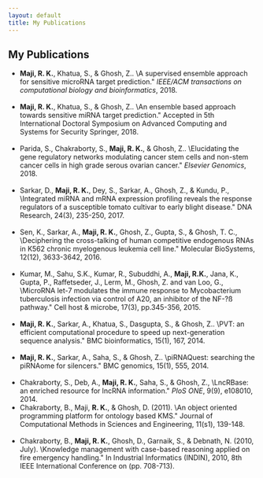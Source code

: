 ```yaml
---
layout: default
title: My Publications
---
```

<h2> My Publications </h2>

* **Maji, R. K.**, Khatua, S., & Ghosh, Z.. \A supervised ensemble approach for
sensitive microRNA target prediction." *IEEE/ACM transactions
on computational biology and bioinformatics*, 2018.<br/><br/>
* **Maji, R. K.**, Khatua, S., & Ghosh, Z.. \An ensemble based approach towards
sensitive miRNA target prediction." Accepted in 5th International Doctoral
Symposium on Advanced Computing and Systems for Security Springer, 2018.<br/><br/>
* Parida, S., Chakraborty, S., **Maji, R. K.**, & Ghosh, Z.. \Elucidating the gene
regulatory networks modulating cancer stem cells and non-stem cancer cells in
high grade serous ovarian cancer." *Elsevier Genomics*, 2018.<br/><br/>
* Sarkar, D., **Maji, R. K.**, Dey, S., Sarkar, A., Ghosh, Z., & Kundu, P.,
\Integrated miRNA and mRNA expression profiling reveals the response
regulators of a susceptible tomato cultivar to early blight disease." DNA
Research, 24(3), 235-250, 2017.<br/><br/>
* Sen, K., Sarkar, A., **Maji, R. K.**, Ghosh, Z., Gupta, S., & Ghosh, T. C.,
\Deciphering the cross-talking of human competitive endogenous RNAs in K562
chronic myelogenous leukemia cell line." Molecular BioSystems, 12(12),
3633-3642, 2016.<br/><br/>
* Kumar, M., Sahu, S.K., Kumar, R., Subuddhi, A., **Maji, R.K.**, Jana, K.,
Gupta, P., Raffetseder, J., Lerm, M., Ghosh, Z. and van Loo, G., \MicroRNA
let-7 modulates the immune response to Mycobacterium tuberculosis infection
via control of A20, an inhibitor of the NF-?ß pathway." Cell host & microbe,
17(3), pp.345-356, 2015.<br/><br/>
* **Maji, R. K.**, Sarkar, A., Khatua, S., Dasgupta, S., & Ghosh, Z.. \PVT: an
efficient computational procedure to speed up next-generation sequence
analysis." BMC bioinformatics, 15(1), 167, 2014.<br/><br/>
* **Maji, R. K.**, Sarkar, A., Saha, S., & Ghosh, Z.. \piRNAQuest: searching the
piRNAome for silencers." BMC genomics, 15(1), 555, 2014.<br/><br/>
* Chakraborty, S., Deb, A., **Maji, R. K.**, Saha, S., & Ghosh, Z., \LncRBase: an
enriched resource for lncRNA information." *PloS ONE*, 9(9), e108010, 2014.
* Chakraborty, B., Maji, **R. K.**, & Ghosh, D. (2011). \An object oriented
programming platform for ontology based KMS." Journal of Computational
Methods in Sciences and Engineering, 11(s1), 139-148.<br/><br/>
* Chakraborty, B., **Maji, R. K.**, Ghosh, D., Garnaik, S., & Debnath, N. (2010,
July). \Knowledge management with case-based reasoning applied on fire
emergency handling." In Industrial Informatics (INDIN), 2010, 8th IEEE
International Conference on (pp. 708-713).<br/><br/>
